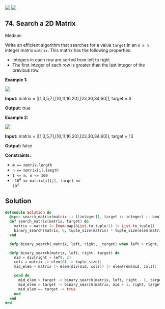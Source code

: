 [![](https://img.shields.io/github/stars/javadev/LeetCode-in-All?label=Stars&style=flat-square)](https://github.com/javadev/LeetCode-in-All)
[![](https://img.shields.io/github/forks/javadev/LeetCode-in-All?label=Fork%20me%20on%20GitHub%20&style=flat-square)](https://github.com/javadev/LeetCode-in-All/fork)

## 74\. Search a 2D Matrix

Medium

Write an efficient algorithm that searches for a value `target` in an `m x n` integer matrix `matrix`. This matrix has the following properties:

*   Integers in each row are sorted from left to right.
*   The first integer of each row is greater than the last integer of the previous row.

**Example 1:**

![](https://assets.leetcode.com/uploads/2020/10/05/mat.jpg)

**Input:** matrix = \[\[1,3,5,7],[10,11,16,20],[23,30,34,60]], target = 3

**Output:** true

**Example 2:**

![](https://assets.leetcode.com/uploads/2020/10/05/mat2.jpg)

**Input:** matrix = \[\[1,3,5,7],[10,11,16,20],[23,30,34,60]], target = 13

**Output:** false

**Constraints:**

*   `m == matrix.length`
*   `n == matrix[i].length`
*   `1 <= m, n <= 100`
*   <code>-10<sup>4</sup> <= matrix[i][j], target <= 10<sup>4</sup></code>

## Solution

```elixir
defmodule Solution do
  @spec search_matrix(matrix :: [[integer]], target :: integer) :: boolean
  def search_matrix(matrix, target) do
    matrix = matrix |> Enum.map(&List.to_tuple/1) |> List.to_tuple()
    binary_search(matrix, 0, tuple_size(matrix) * tuple_size(elem(matrix, 0)) - 1, target)
  end

  defp binary_search(_matrix, left, right, _target) when left > right, do: false

  defp binary_search(matrix, left, right, target) do
    mid = div(right + left, 2)
    cols = matrix |> elem(0) |> tuple_size()
    mid_elem = matrix |> elem(div(mid, cols)) |> elem(rem(mid, cols))

    cond do
      mid_elem > target -> binary_search(matrix, left, right - 1, target)
      mid_elem < target -> binary_search(matrix, mid + 1, right, target)
      mid_elem == target -> true
    end
  end
end
```